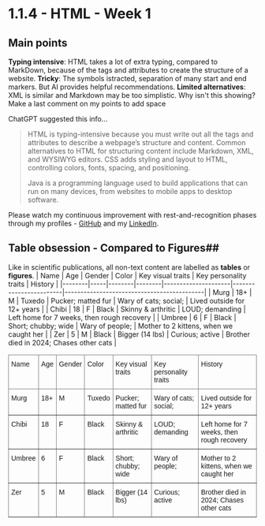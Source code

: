 # 1.1.4 - HTML - Week 1

## Main points
**Typing intensive**: HTML takes a lot of extra typing, compared to MarkDown, because of the tags and attributes to create the structure of a website.
**Tricky**: The symbols istracted, separation of many start and end markers. But AI provides helpful recommendations.
**Limited alternatives**: XML is similar and Markdown may be too simplistic.
Why isn't this showing? 
Make a last comment on my points to add space

ChatGPT suggested this info...
> HTML is typing-intensive because you must write out all the tags and attributes to describe a webpage’s structure and content. Common alternatives to HTML for structuring content include Markdown, XML, and WYSIWYG editors. CSS adds styling and layout to HTML, controlling colors, fonts, spacing, and positioning. 
>
>Java is a programming language used to build applications that can run on many devices, from websites to mobile apps to desktop software.

Please watch my continuous improvement with rest-and-recognition phases through my profiles - [GitHub](https://github.com/MegaMoonBear) and my [LinkedIn](https://www.linkedin.com/in/meghan-carr-144b369/).



## Table obsession - Compared to Figures##
Like in scientific publications, all non-text content are labelled as **tables** or **figures**. 
| Name   | Age | Gender | Color  | Key visual traits   | Key personality traits | History                                    |
|--------|-----|--------|--------|---------------------|------------------------|--------------------------------------------|
| Murg   | 18+ | M      | Tuxedo | Pucker; matted fur  | Wary of cats; social;  | Lived outside for 12+ years                |
| Chibi  | 18  | F      | Black  | Skinny & arthritic  | LOUD; demanding        | Left home for 7 weeks, then rough recovery |
| Umbree | 6   | F      | Black  | Short; chubby; wide | Wary of people;        | Mother to 2 kittens, when we caught her    |
| Zer    | 5   | M      | Black  | Bigger (14 lbs)     | Curious; active        | Brother died in 2024; Chases other cats    |

<style type="text/css">
.tg  {border-collapse:collapse;border-spacing:0;}
.tg td{border-color:black;border-style:solid;border-width:1px;font-family:Arial, sans-serif;font-size:14px;
  overflow:hidden;padding:10px 5px;word-break:normal;}
.tg th{border-color:black;border-style:solid;border-width:1px;font-family:Arial, sans-serif;font-size:14px;
  font-weight:normal;overflow:hidden;padding:10px 5px;word-break:normal;}
.tg .tg-0pky{border-color:inherit;text-align:left;vertical-align:top}
</style>
<table class="tg"><thead>
  <tr>
    <th class="tg-0pky">Name</th>
    <th class="tg-0pky">Age</th>
    <th class="tg-0pky">Gender</th>
    <th class="tg-0pky">Color</th>
    <th class="tg-0pky">Key visual traits</th>
    <th class="tg-0pky">Key personality traits</th>
    <th class="tg-0pky">History</th>
  </tr></thead>
<tbody>
  <tr>
    <td class="tg-0pky">Murg</td>
    <td class="tg-0pky">18+</td>
    <td class="tg-0pky">M</td>
    <td class="tg-0pky">Tuxedo</td>
    <td class="tg-0pky">Pucker; matted fur</td>
    <td class="tg-0pky">Wary of cats; social; </td>
    <td class="tg-0pky">Lived outside for 12+ years</td>
  </tr>
  <tr>
    <td class="tg-0pky">Chibi</td>
    <td class="tg-0pky">18</td>
    <td class="tg-0pky">F</td>
    <td class="tg-0pky">Black</td>
    <td class="tg-0pky">Skinny &amp; arthritic</td>
    <td class="tg-0pky">LOUD; demanding</td>
    <td class="tg-0pky">Left home for 7 weeks, then rough recovery</td>
  </tr>
  <tr>
    <td class="tg-0pky">Umbree</td>
    <td class="tg-0pky">6</td>
    <td class="tg-0pky">F</td>
    <td class="tg-0pky">Black</td>
    <td class="tg-0pky">Short; chubby; wide</td>
    <td class="tg-0pky">Wary of people; </td>
    <td class="tg-0pky">Mother to 2 kittens, when we caught her</td>
  </tr>
  <tr>
    <td class="tg-0pky">Zer</td>
    <td class="tg-0pky">5</td>
    <td class="tg-0pky">M</td>
    <td class="tg-0pky">Black</td>
    <td class="tg-0pky">Bigger (14 lbs)</td>
    <td class="tg-0pky">Curious; active</td>
    <td class="tg-0pky">Brother died in 2024; Chases other cats</td>
  </tr>
</tbody></table>
